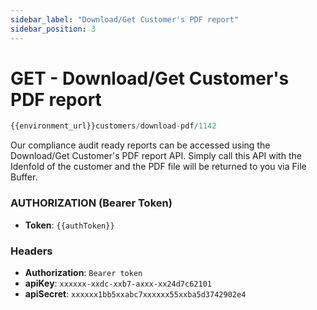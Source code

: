 ```yaml
---
sidebar_label: "Download/Get Customer's PDF report"
sidebar_position: 3
---
```


# GET - Download/Get Customer's PDF report

```jsx  
{{environment_url}}customers/download-pdf/1142
```

Our compliance audit ready reports can be accessed using the Download/Get Customer's PDF report API. Simply call this API with the IdenfoId of the customer and the PDF file will be returned to you via File Buffer.

### AUTHORIZATION (Bearer Token)

- **Token**: `{{authToken}}`

### Headers

- **Authorization**: `Bearer token`
- **apiKey**: `xxxxxx-xxdc-xxb7-axxx-xx24d7c62101`
- **apiSecret**: `xxxxxx1bb5xxabc7xxxxxx55xxba5d3742902e4`